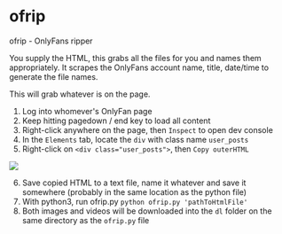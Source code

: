 # ofrip
ofrip - OnlyFans ripper

You supply the HTML, this grabs all the files for you and names them appropriately.  It scrapes the OnlyFans account name, title, date/time to generate the file names.

This will grab whatever is on the page.

1. Log into whomever's OnlyFan page
2. Keep hitting pagedown / end key to load all content
3. Right-click anywhere on the page, then `Inspect` to open dev console
4. In the `Elements` tab, locate the `div` with class name `user_posts`
5. Right-click on `<div class="user_posts">`, then `Copy outerHTML`

![](https://i.imgur.com/PPRQ1xA.png)

6. Save copied HTML to a text file, name it whatever and save it somewhere (probably in the same location as the python file)
7. With python3, run ofrip.py
	`python ofrip.py 'pathToHtmlFile'`
8. Both images and videos will be downloaded into the `dl` folder on the same directory as the `ofrip.py` file
